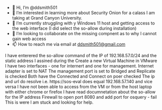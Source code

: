 - 👋 Hi, I’m @ddsmith501
- 👀 I’m interested in learning more about Security Onion for a calass I am taking at Grand Canyon University.
- 🌱 I’m currently struggling with y Windows 11 host and getting access to the web interface (I did select the so-allow during installation)
- 💞️ I’m looking to collaborate on the missing compnent as to why I cannot gain web access
- 📫 How to reach me via email at ddsmith501@gmail.com

I have enterered the so-allow command of the IP of 192.168.57.0/24 and the static address I assined during the Create a new Virtual Machine in VMware
I have two interfaces - one for internert and one for management.
Internet adapter is set to NAT
The management port is set to Bridged and Replicate is checked 
Both have the Connected and Connect on poer checked
The ip and url do resolve i.e. https://sos-eval does equal 192.168.57.140 and vice versa
I have not been able to access from the VM or from the host laptop with either chrome or firefox
I have read documnetation about the so-allow for the IP address
Firewall to open port 8080 and add port for osquery - fail
This is were I am stuck and looking for help. 
